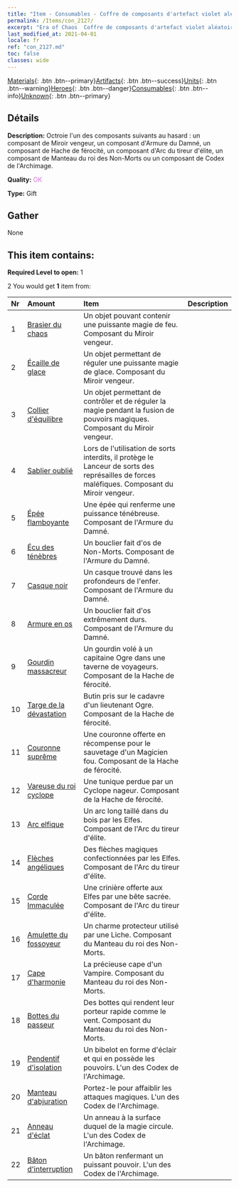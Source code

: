 ```yaml
---
title: "Item - Consumables - Coffre de composants d'artefact violet aléatoire"
permalink: /Items/con_2127/
excerpt: "Era of Chaos  Coffre de composants d'artefact violet aléatoire"
last_modified_at: 2021-04-01
locale: fr
ref: "con_2127.md"
toc: false
classes: wide
---
```

 [Materials](/fr/Items/){: .btn .btn--primary}[Artifacts](/fr/Items/Artifacts/){: .btn .btn--success}[Units](/fr/Items/Units/){: .btn .btn--warning}[Heroes](/fr/Items/Heroes/){: .btn .btn--danger}[Consumables](/fr/Items/Consumables/){: .btn .btn--info}[Unknown](/fr/Items/Unknown/){: .btn .btn--primary}

## Détails
 **Description:** Octroie l'un des composants suivants au hasard : un composant de Miroir vengeur, un composant d'Armure du Damné, un composant de Hache de férocité, un composant d'Arc du tireur d'élite, un composant de Manteau du roi des Non-Morts ou un composant de Codex de l'Archimage.

 **Quality:** <span style="color: #DA70D6">OK</span>

 **Type:** Gift

## Gather

  None

## This item contains:

 **Required Level to open:** 1

 2 You would get **1** item  from:

  | Nr | Amount |     Item    | Description |
  |:---|:-------|:------------|:-----------:|
  | 1 | [Brasier du chaos](/fr/Items/art_140/) | Un objet pouvant contenir une puissante magie de feu. Composant du Miroir vengeur. | 
  | 2 | [Écaille de glace](/fr/Items/art_141/) | Un objet permettant de réguler une puissante magie de glace. Composant du Miroir vengeur. | 
  | 3 | [Collier d'équilibre](/fr/Items/art_142/) | Un objet permettant de contrôler et de réguler la magie pendant la fusion de pouvoirs magiques. Composant du Miroir vengeur. | 
  | 4 | [Sablier oublié](/fr/Items/art_143/) | Lors de l'utilisation de sorts interdits, il protège le Lanceur de sorts des représailles de forces maléfiques. Composant du Miroir vengeur. | 
  | 5 | [Épée flamboyante](/fr/Items/art_121/) | Une épée qui renferme une puissance ténébreuse. Composant de l'Armure du Damné. | 
  | 6 | [Écu des ténèbres](/fr/Items/art_122/) | Un bouclier fait d'os de Non-Morts. Composant de l'Armure du Damné. | 
  | 7 | [Casque noir](/fr/Items/art_123/) | Un casque trouvé dans les profondeurs de l'enfer. Composant de l'Armure du Damné. | 
  | 8 | [Armure en os](/fr/Items/art_124/) | Un bouclier fait d'os extrêmement durs. Composant de l'Armure du Damné. | 
  | 9 | [Gourdin massacreur](/fr/Items/art_125/) | Un gourdin volé à un capitaine Ogre dans une taverne de voyageurs. Composant de la Hache de férocité. | 
  | 10 | [Targe de la dévastation](/fr/Items/art_126/) | Butin pris sur le cadavre d'un lieutenant Ogre. Composant de la Hache de férocité. | 
  | 11 | [Couronne suprême](/fr/Items/art_127/) | Une couronne offerte en récompense pour le sauvetage d'un Magicien fou. Composant de la Hache de férocité. | 
  | 12 | [Vareuse du roi cyclope](/fr/Items/art_128/) | Une tunique perdue par un Cyclope nageur. Composant de la Hache de férocité. | 
  | 13 | [Arc elfique](/fr/Items/art_103/) | Un arc long taillé dans du bois par les Elfes. Composant de l'Arc du tireur d'élite. | 
  | 14 | [Flèches angéliques](/fr/Items/art_104/) | Des flèches magiques confectionnées par les Elfes. Composant de l'Arc du tireur d'élite. | 
  | 15 | [Corde Immaculée](/fr/Items/art_105/) | Une crinière offerte aux Elfes par une bête sacrée. Composant de l'Arc du tireur d'élite. | 
  | 16 | [Amulette du fossoyeur](/fr/Items/art_129/) | Un charme protecteur utilisé par une Liche. Composant du Manteau du roi des Non-Morts. | 
  | 17 | [Cape d'harmonie](/fr/Items/art_130/) | La précieuse cape d'un Vampire. Composant du Manteau du roi des Non-Morts. | 
  | 18 | [Bottes du passeur](/fr/Items/art_131/) | Des bottes qui rendent leur porteur rapide comme le vent. Composant du Manteau du roi des Non-Morts. | 
  | 19 | [Pendentif d'isolation](/fr/Items/art_136/) | Un bibelot en forme d'éclair et qui en possède les pouvoirs. L'un des Codex de l'Archimage. | 
  | 20 | [Manteau d'abjuration](/fr/Items/art_137/) | Portez-le pour affaiblir les attaques magiques. L'un des Codex de l'Archimage. | 
  | 21 | [Anneau d'éclat](/fr/Items/art_138/) | Un anneau à la surface duquel de la magie circule. L'un des Codex de l'Archimage. | 
  | 22 | [Bâton d'interruption](/fr/Items/art_139/) | Un bâton renfermant un puissant pouvoir. L'un des Codex de l'Archimage. | 
